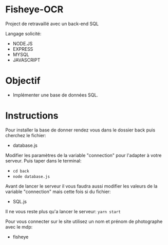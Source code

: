 # Fisheye-OCR

Project de retravaillé avec un back-end SQL

Langage solicité:

- NODE.JS
- EXPRESS
- MYSQL
- JAVASCRIPT

# Objectif

- Implémenter une base de données SQL.

# Instructions

Pour installer la base de donner rendez vous dans le dossier back puis cherchez le fichier:
- database.js

Modifier les paramètres de la variable "connection" pour l'adapter à votre serveur. Puis taper dans le terminal:
- ```cd back```
- ```node database.js```

Avant de lancer le serveur il vous faudra aussi modifier les valeurs de la variable "connection" mais cette fois si du fichier:
- SQL.js

Il ne vous reste plus qu'a lancer le serveur:
```yarn start```

Pour vous connecter sur le site utilisez un nom et prénom de photographe avec le mdp:
- fisheye
